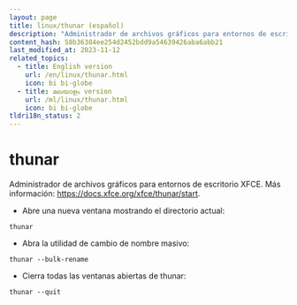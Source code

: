 ```yaml
---
layout: page
title: linux/thunar (español)
description: "Administrador de archivos gráficos para entornos de escritorio XFCE."
content_hash: 58b36384ee254d2452bdd9a54639426aba6abb21
last_modified_at: 2023-11-12
related_topics:
  - title: English version
    url: /en/linux/thunar.html
    icon: bi bi-globe
  - title: മലയാളം version
    url: /ml/linux/thunar.html
    icon: bi bi-globe
tldri18n_status: 2
---
```

# thunar

Administrador de archivos gráficos para entornos de escritorio XFCE.
Más información: <https://docs.xfce.org/xfce/thunar/start>.

- Abre una nueva ventana mostrando el directorio actual:

`thunar`

- Abra la utilidad de cambio de nombre masivo:

`thunar --bulk-rename`

- Cierra todas las ventanas abiertas de thunar:

`thunar --quit`
